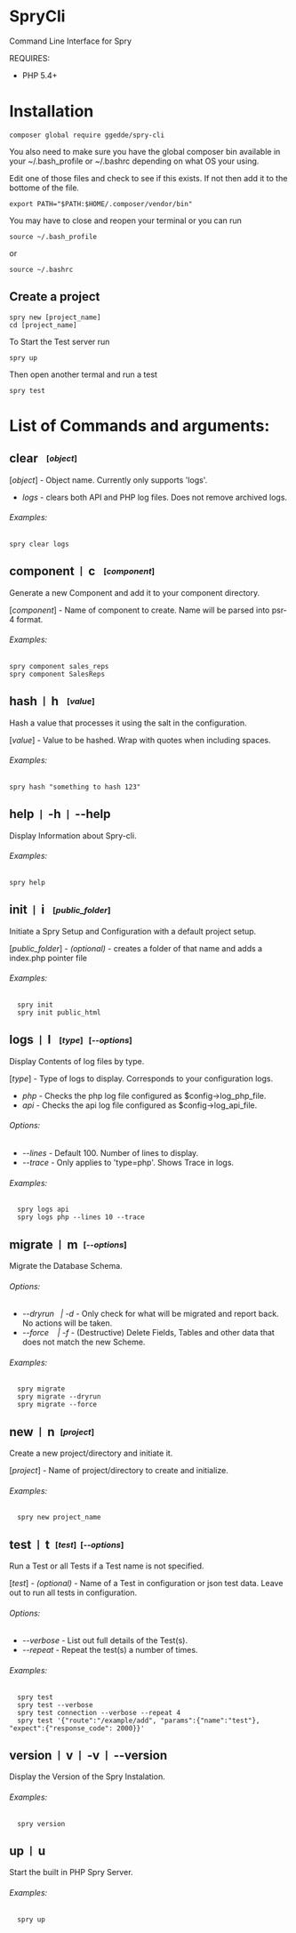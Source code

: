 # SpryCli
Command Line Interface for Spry

REQUIRES:
* PHP 5.4+

# Installation

```
composer global require ggedde/spry-cli
```

You also need to make sure you have the global composer bin available in your ~/.bash_profile or ~/.bashrc depending on what OS your using.

Edit one of those files and check to see if this exists.  If not then add it to the bottome of the file.

	export PATH="$PATH:$HOME/.composer/vendor/bin"

You may have to close and reopen your terminal or you can run

	source ~/.bash_profile
or

	source ~/.bashrc



## Create a project

	spry new [project_name]
	cd [project_name]

To Start the Test server run

	spry up

Then open another termal and run a test

	spry test


# List of Commands and arguments:

## **clear** &nbsp; <sub><sup>[*object*]</sup></sub>

[*object*] - Object name. Currently only supports 'logs'.
- *logs* - clears both API and PHP log files. Does not remove archived logs.

###### *Examples:*

	spry clear logs

## **component** &nbsp;<sub><sup>|</sup></sub>&nbsp; **c** &nbsp; <sub><sup>[*component*]</sup></sub>
Generate a new Component and add it to your component directory.

[*component*] - Name of component to create. Name will be parsed into psr-4 format.

###### *Examples:*

	spry component sales_reps
	spry component SalesReps

## **hash** &nbsp;<sub><sup>|</sup></sub>&nbsp; **h** &nbsp; <sub><sup>[*value*]</sup></sub>
Hash a value that processes it using the salt in the configuration.

[*value*] - Value to be hashed.  Wrap with quotes when including spaces.

###### *Examples:*

	spry hash "something to hash 123"

## **help** &nbsp;<sub><sup>|</sup></sub>&nbsp; **-h** &nbsp;<sub><sup>|</sup></sub>&nbsp; **--help**  
Display Information about Spry-cli.

###### *Examples:*

	spry help

## **init** &nbsp;<sub><sup>|</sup></sub>&nbsp; **i** &nbsp; <sub><sup>[*public_folder*]</sup></sub>
Initiate a Spry Setup and Configuration with a default project setup.

[*public_folder*] - *(optional)* -  creates a folder of that name and adds a index.php pointer file

###### *Examples:*

	  spry init
	  spry init public_html

## **logs** &nbsp;<sub><sup>|</sup></sub>&nbsp; **l** &nbsp; <sub><sup>[*type*]</sup></sub> &nbsp;<sub><sup>[*--options*]</sup></sub>
Display Contents of log files by type.

[*type*] - Type of logs to display. Corresponds to your configuration logs.
- *php* - Checks the php log file configured as $config->log_php_file.
- *api* - Checks the api log file configured as $config->log_api_file.

###### *Options:*
  - *--lines* - Default 100.  Number of lines to display.
  - *--trace* - Only applies to 'type=php'. Shows Trace in logs.

###### *Examples:*

	  spry logs api
	  spry logs php --lines 10 --trace

## **migrate** &nbsp;<sub><sup>|</sup></sub>&nbsp; **m** &nbsp;<sub><sup>[*--options*]</sup></sub>
Migrate the Database Schema.

###### *Options:*
  - *--dryrun &nbsp; | -d* - Only check for what will be migrated and report back. No actions will be taken.
  - *--force &nbsp; &nbsp;| -f* - (Destructive) Delete Fields, Tables and other data that does not match the new Scheme.

###### *Examples:*

	  spry migrate
	  spry migrate --dryrun
	  spry migrate --force

## **new** &nbsp;<sub><sup>|</sup></sub>&nbsp; **n** &nbsp;<sub><sup>[*project*]</sup></sub>
Create a new project/directory and initiate it.

[*project*] -  Name of project/directory to create and initialize.

###### *Examples:*

	  spry new project_name

## **test** &nbsp;<sub><sup>|</sup></sub>&nbsp; **t** &nbsp;<sub><sup>[*test*] &nbsp;[*--options*]</sup></sub>
Run a Test or all Tests if a Test name is not specified.

[*test*] - *(optional)* - Name of a Test in configuration or json test data.  Leave out to run all tests in configuration.

###### *Options:*
  - *--verbose* - List out full details of the Test(s).
  - *--repeat* - Repeat the test(s) a number of times.

###### *Examples:*   

	  spry test
	  spry test --verbose
	  spry test connection --verbose --repeat 4
	  spry test '{"route":"/example/add", "params":{"name":"test"}, "expect":{"response_code": 2000}}'

## **version** &nbsp;<sub><sup>|</sup></sub>&nbsp; **v** &nbsp;<sub><sup>|</sup></sub>&nbsp; **-v** &nbsp;<sub><sup>|</sup></sub>&nbsp; **--version**  
Display the Version of the Spry Instalation.

###### *Examples:*

	  spry version

## **up** &nbsp;<sub><sup>|</sup></sub>&nbsp; **u**
Start the built in PHP Spry Server.

###### *Examples:*

	  spry up
